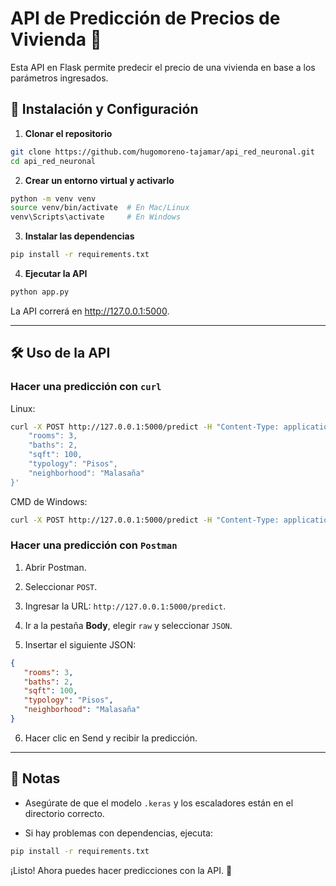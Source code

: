 # API de Predicción de Precios de Vivienda 🏡

Esta API en Flask permite predecir el precio de una vivienda en base a los parámetros ingresados.

## 🚀 Instalación y Configuración

1. **Clonar el repositorio**  
```bash
git clone https://github.com/hugomoreno-tajamar/api_red_neuronal.git
cd api_red_neuronal
```

2. **Crear un entorno virtual y activarlo**

```bash
python -m venv venv
source venv/bin/activate  # En Mac/Linux
venv\Scripts\activate     # En Windows
```

3. **Instalar las dependencias**

```bash
pip install -r requirements.txt
```

4. **Ejecutar la API**

```bash
python app.py
```

La API correrá en http://127.0.0.1:5000.

---

## 🛠️ Uso de la API
### **Hacer una predicción con ```curl```**

Linux:
```bash
curl -X POST http://127.0.0.1:5000/predict -H "Content-Type: application/json" -d '{
    "rooms": 3,
    "baths": 2,
    "sqft": 100,
    "typology": "Pisos",
    "neighborhood": "Malasaña"
}'
```

CMD de Windows:
```bash
curl -X POST http://127.0.0.1:5000/predict -H "Content-Type: application/json" -d "{\"rooms\":3, \"baths\":2, \"sqft\":100, \"typology\":\"Pisos\", \"neighborhood\":\"Malasaña\"}"
```
### **Hacer una predicción con ```Postman```**

1. Abrir Postman.

2. Seleccionar ```POST```.

3. Ingresar la URL: ```http://127.0.0.1:5000/predict```.

4. Ir a la pestaña **Body**, elegir ```raw``` y seleccionar ```JSON```.

5. Insertar el siguiente JSON:

```json
{
   "rooms": 3,
   "baths": 2,
   "sqft": 100,
   "typology": "Pisos",
   "neighborhood": "Malasaña"
}
```
6. Hacer clic en Send y recibir la predicción.

---

## 📌 Notas
- Asegúrate de que el modelo ```.keras``` y los escaladores están en el directorio correcto.

- Si hay problemas con dependencias, ejecuta:

```bash
pip install -r requirements.txt
```
¡Listo! Ahora puedes hacer predicciones con la API. 🚀
